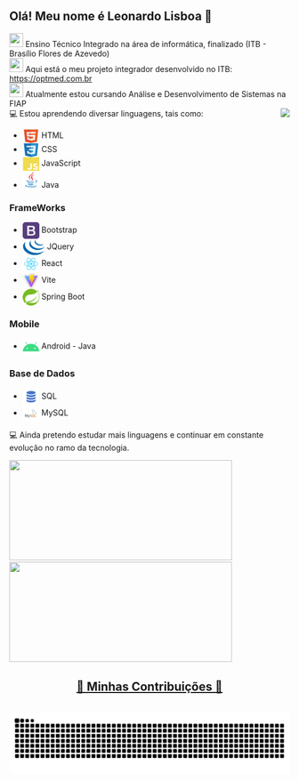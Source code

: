 ## Olá! Meu nome é Leonardo Lisboa 👋


<img src="https://cdn-icons-png.flaticon.com/512/8074/8074788.png" height="25" width="25" /> Ensino Técnico Integrado na área de informática, finalizado (ITB - Brasílio Flores de Azevedo) <br/>
<img src="https://cdn-icons-png.flaticon.com/512/5956/5956592.png" height="25" width="25" /> Aqui está o meu projeto integrador desenvolvido no ITB: https://optmed.com.br <br/> 
<img src="https://cdn-icons-png.flaticon.com/512/8074/8074800.png" height="25" width="25" /> Atualmente estou cursando Análise e Desenvolvimento de Sistemas na FIAP <br/>
 💻 Estou aprendendo diversar linguagens, tais como: 
 <img  align="right" height="175" wight="175" src="https://user-images.githubusercontent.com/106418023/182505679-a8957749-e38b-4b98-b2ef-5294fd0ebf69.png" />
- <img align="center" alt="lisboa-HTML" height="25" width="30" src="https://raw.githubusercontent.com/devicons/devicon/master/icons/html5/html5-original.svg"> HTML
- <img align="center" alt="lisboa-CSS" height="25" width="30" src="https://raw.githubusercontent.com/devicons/devicon/master/icons/css3/css3-original.svg"> CSS
- <img align="center" alt="lisboa-Js" height="25" width="30" src="https://raw.githubusercontent.com/devicons/devicon/master/icons/javascript/javascript-plain.svg"> JavaScript
- <img aling="center" alt="lisboa-Ja" height="30" widht="40" src="https://raw.githubusercontent.com/devicons/devicon/master/icons/java/java-original.svg"> Java
### FrameWorks

-  <img align="center" alt="lisboa-bootstrap" height="30" width="30" src="https://raw.githubusercontent.com/github/explore/master/topics/bootstrap/bootstrap.png"> Bootstrap 
- <img align="center" alt="lisboa-jquery" height="30" width="40" src="https://raw.githubusercontent.com/devicons/devicon/master/icons/jquery/jquery-original.svg"> JQuery
- <img align="center" alt="lisboa-react" height="30" width="30" src="https://raw.githubusercontent.com/github/explore/master/topics/react/react.png" > React
- <img align="center" alt="lisboa-react" height="30" width="30" src="https://raw.githubusercontent.com/github/explore/master/topics/vite/vite.png" > Vite
- <img align="center" alt="lisboa-react" height="30" width="30" src="https://github.com/devicons/devicon/blob/master/icons/spring/spring-original.svg" > Spring Boot
### Mobile

- <img align="center" alt="lisboa-androidJava" height="30" width="30" src="https://raw.githubusercontent.com/github/explore/master/topics/android/android.png" > Android - Java

### Base de Dados

- <img align="center" alt="lisboa-django" height="30" width="30" src="https://raw.githubusercontent.com/github/explore/master/topics/sql/sql.png"> SQL
- <img align="center" alt="lisboa-django" height="30" width="30" src="https://raw.githubusercontent.com/github/explore/master/topics/mysql/mysql.png"> MySQL


 💻 Ainda pretendo estudar mais linguagens e continuar em constante evolução no ramo da tecnologia. <br />
<div align="left">
  <a href="https://github.com/lisboa-leo">
   <img height="180em" width="400em" src="https://github-readme-stats.vercel.app/api?username=lisboa-leo&show_icons=true&theme=tokyonight&include_all_commits=true&count_private=true" />
  <img height="180em" width="400em" src="https://github-readme-stats.vercel.app/api/top-langs/?username=lisboa-leo&layout=compact&langs_count=7&theme=tokyonight"/>
</div>

<div align="center">
  <h2>🐍 Minhas Contribuições 🐍</h2>
  <br>
  <img alt="snake eating my contributions" src="https://raw.githubusercontent.com/lisboa-leo/lisboa-leo/output/github-contribution-grid-snake.svg" />
  
  <br/><br/><br/>
</div>

